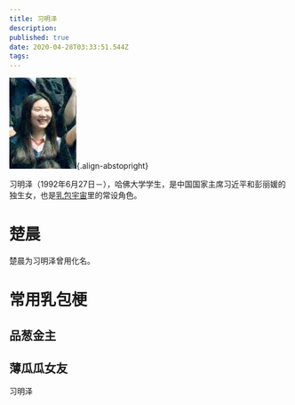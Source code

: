 ```yaml
---
title: 习明泽
description: 
published: true
date: 2020-04-28T03:33:51.544Z
tags: 
---
```


![xi-ming-ze.jpg](/portraits/nonfiction/xi-ming-ze.jpg){.align-abstopright}

习明泽（1992年6月27日－），哈佛大学学生，是中国国家主席习近平和彭丽媛的独生女，也是[乳包宇宙](/zh/encyclopedia-winnica)里的常设角色。

# 楚晨
楚晨为习明泽曾用化名。

# 常用乳包梗
## 品葱金主

## 薄瓜瓜女友
习明泽

